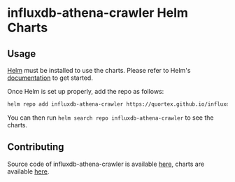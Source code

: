 # influxdb-athena-crawler Helm Charts

## Usage

[Helm](https://helm.sh) must be installed to use the charts.
Please refer to Helm's [documentation](https://helm.sh/docs/) to get started.

Once Helm is set up properly, add the repo as follows:

```sh
helm repo add influxdb-athena-crawler https://quortex.github.io/influxdb-athena-crawler
```

You can then run `helm search repo influxdb-athena-crawler` to see the charts.

## Contributing
Source code of influxdb-athena-crawler is available [here](https://github.com/quortex/influxdb-athena-crawler), charts are available [here](https://github.com/quortex/influxdb-athena-crawler/tree/main/helm).
